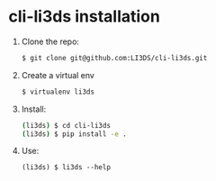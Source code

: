 # cli-li3ds installation

1. Clone the repo:

   ```bash
   $ git clone git@github.com:LI3DS/cli-li3ds.git
   ```

1. Create a virtual env

   ```bash
   $ virtualenv li3ds
   ```

1. Install:

    ```bash
    (li3ds) $ cd cli-li3ds
    (li3ds) $ pip install -e .
    ```

1. Use:

    ```
    (li3ds) $ li3ds --help
    ```
